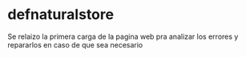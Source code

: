 # defnaturalstore

Se relaizo la primera carga de la pagina web  pra analizar los errores y repararlos en caso de que sea necesario

